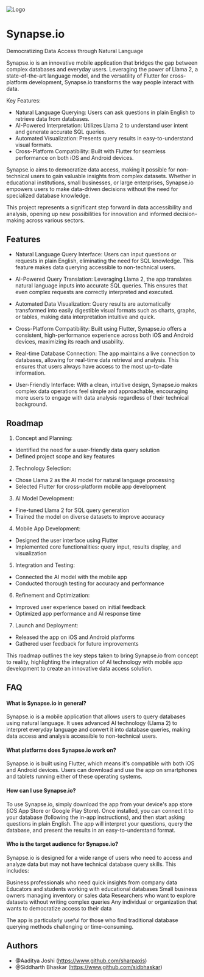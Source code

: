 ![Logo](https://i.ibb.co/6tvvLKm/IMG-20240724-013117.jpg)
# Synapse.io

Democratizing Data Access through Natural Language

Synapse.io is an innovative mobile application that bridges the gap between complex databases and everyday users. Leveraging the power of Llama 2, a state-of-the-art language model, and the versatility of Flutter for cross-platform development, Synapse.io transforms the way people interact with data.

Key Features:
- Natural Language Querying: Users can ask questions in plain English to retrieve data from databases.
- AI-Powered Interpretation: Utilizes Llama 2 to understand user intent and generate accurate SQL queries.
- Automated Visualization: Presents query results in easy-to-understand visual formats.
- Cross-Platform Compatibility: Built with Flutter for seamless performance on both iOS and Android devices.

Synapse.io aims to democratize data access, making it possible for non-technical users to gain valuable insights from complex datasets. Whether in educational institutions, small businesses, or large enterprises, Synapse.io empowers users to make data-driven decisions without the need for specialized database knowledge.

This project represents a significant step forward in data accessibility and analysis, opening up new possibilities for innovation and informed decision-making across various sectors.



## Features

- Natural Language Query Interface:
Users can input questions or requests in plain English, eliminating the need for SQL knowledge. This feature makes data querying accessible to non-technical users.

- AI-Powered Query Translation:
Leveraging Llama 2, the app translates natural language inputs into accurate SQL queries. This ensures that even complex requests are correctly interpreted and executed.

- Automated Data Visualization:
Query results are automatically transformed into easily digestible visual formats such as charts, graphs, or tables, making data interpretation intuitive and quick.

- Cross-Platform Compatibility:
Built using Flutter, Synapse.io offers a consistent, high-performance experience across both iOS and Android devices, maximizing its reach and usability.

- Real-time Database Connection:
The app maintains a live connection to databases, allowing for real-time data retrieval and analysis. This ensures that users always have access to the most up-to-date information.

- User-Friendly Interface:
With a clean, intuitive design, Synapse.io makes complex data operations feel simple and approachable, encouraging more users to engage with data analysis regardless of their technical background.

## Roadmap

1. Concept and Planning:

- Identified the need for a user-friendly data query solution
- Defined project scope and key features


2. Technology Selection:

- Chose Llama 2 as the AI model for natural language processing
- Selected Flutter for cross-platform mobile app development


3. AI Model Development:

- Fine-tuned Llama 2 for SQL query generation
- Trained the model on diverse datasets to improve accuracy


4. Mobile App Development:

- Designed the user interface using Flutter
- Implemented core functionalities: query input, results display, and visualization


5. Integration and Testing:

- Connected the AI model with the mobile app
- Conducted thorough testing for accuracy and performance


6. Refinement and Optimization:

- Improved user experience based on initial feedback
- Optimized app performance and AI response time


7. Launch and Deployment:

- Released the app on iOS and Android platforms
- Gathered user feedback for future improvements



This roadmap outlines the key steps taken to bring Synapse.io from concept to reality, highlighting the integration of AI technology with mobile app development to create an innovative data access solution.

## FAQ

#### What is Synapse.io in general?
Synapse.io is a mobile application that allows users to query databases using natural language. It uses advanced AI technology (Llama 2) to interpret everyday language and convert it into database queries, making data access and analysis accessible to non-technical users.

#### What platforms does Synapse.io work on?
Synapse.io is built using Flutter, which means it's compatible with both iOS and Android devices. Users can download and use the app on smartphones and tablets running either of these operating systems.

#### How can I use Synapse.io?
To use Synapse.io, simply download the app from your device's app store (iOS App Store or Google Play Store). Once installed, you can connect it to your database (following the in-app instructions), and then start asking questions in plain English. The app will interpret your questions, query the database, and present the results in an easy-to-understand format.

#### Who is the target audience for Synapse.io?
Synapse.io is designed for a wide range of users who need to access and analyze data but may not have technical database query skills. This includes:

Business professionals who need quick insights from company data
Educators and students working with educational databases
Small business owners managing inventory or sales data
Researchers who want to explore datasets without writing complex queries
Any individual or organization that wants to democratize access to their data

The app is particularly useful for those who find traditional database querying methods challenging or time-consuming.

## Authors

- @Aaditya Joshi (https://www.github.com/sharpaxis)
- @Siddharth Bhaskar (https://www.github.com/sidbhaskar)

